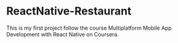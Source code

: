 # ReactNative-Restaurant
This is my first project follow the course Multiplatform Mobile App Development with React Native on Coursera.
